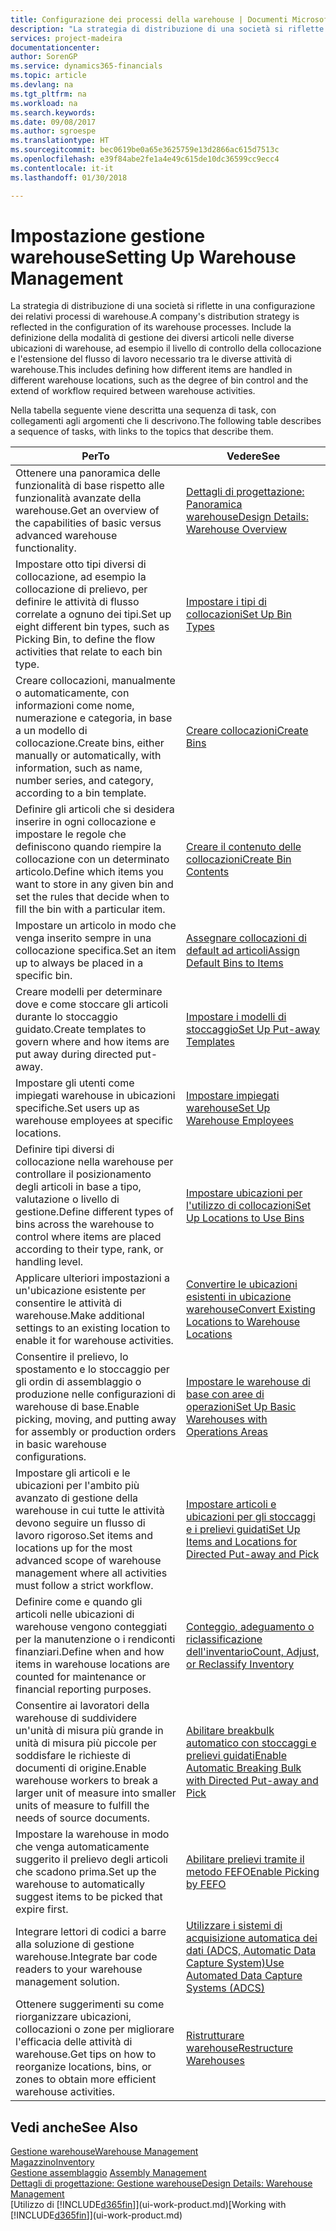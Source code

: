 ```yaml
---
title: Configurazione dei processi della warehouse | Documenti Microsoft
description: "La strategia di distribuzione di una società si riflette in una configurazione dei relativi processi di warehouse. Include la definizione della modalità di gestione dei diversi articoli nelle diverse ubicazioni di warehouse, ad esempio il livello di controllo della collocazione e l'estensione del flusso di lavoro necessario tra le diverse attività di warehouse."
services: project-madeira
documentationcenter: 
author: SorenGP
ms.service: dynamics365-financials
ms.topic: article
ms.devlang: na
ms.tgt_pltfrm: na
ms.workload: na
ms.search.keywords: 
ms.date: 09/08/2017
ms.author: sgroespe
ms.translationtype: HT
ms.sourcegitcommit: bec0619be0a65e3625759e13d2866ac615d7513c
ms.openlocfilehash: e39f84abe2fe1a4e49c615de10dc36599cc9ecc4
ms.contentlocale: it-it
ms.lasthandoff: 01/30/2018

---
```

# <a name="setting-up-warehouse-management"></a><span data-ttu-id="56c0c-104">Impostazione gestione warehouse</span><span class="sxs-lookup"><span data-stu-id="56c0c-104">Setting Up Warehouse Management</span></span>
<span data-ttu-id="56c0c-105">La strategia di distribuzione di una società si riflette in una configurazione dei relativi processi di warehouse.</span><span class="sxs-lookup"><span data-stu-id="56c0c-105">A company's distribution strategy is reflected in the configuration of its warehouse processes.</span></span> <span data-ttu-id="56c0c-106">Include la definizione della modalità di gestione dei diversi articoli nelle diverse ubicazioni di warehouse, ad esempio il livello di controllo della collocazione e l'estensione del flusso di lavoro necessario tra le diverse attività di warehouse.</span><span class="sxs-lookup"><span data-stu-id="56c0c-106">This includes defining how different items are handled in different warehouse locations, such as the degree of bin control and the extend of workflow required between warehouse activities.</span></span>  

 <span data-ttu-id="56c0c-107">Nella tabella seguente viene descritta una sequenza di task, con collegamenti agli argomenti che li descrivono.</span><span class="sxs-lookup"><span data-stu-id="56c0c-107">The following table describes a sequence of tasks, with links to the topics that describe them.</span></span>   

|<span data-ttu-id="56c0c-108">**Per**</span><span class="sxs-lookup"><span data-stu-id="56c0c-108">**To**</span></span>|<span data-ttu-id="56c0c-109">**Vedere**</span><span class="sxs-lookup"><span data-stu-id="56c0c-109">**See**</span></span>|  
|------------|-------------|  
|<span data-ttu-id="56c0c-110">Ottenere una panoramica delle funzionalità di base rispetto alle funzionalità avanzate della warehouse.</span><span class="sxs-lookup"><span data-stu-id="56c0c-110">Get an overview of the capabilities of basic versus advanced warehouse functionality.</span></span>|[<span data-ttu-id="56c0c-111">Dettagli di progettazione: Panoramica warehouse</span><span class="sxs-lookup"><span data-stu-id="56c0c-111">Design Details: Warehouse Overview</span></span>](design-details-warehouse-overview.md)|  
|<span data-ttu-id="56c0c-112">Impostare otto tipi diversi di collocazione, ad esempio la collocazione di prelievo, per definire le attività di flusso correlate a ognuno dei tipi.</span><span class="sxs-lookup"><span data-stu-id="56c0c-112">Set up eight different bin types, such as Picking Bin, to define the flow activities that relate to each bin type.</span></span>|[<span data-ttu-id="56c0c-113">Impostare i tipi di collocazioni</span><span class="sxs-lookup"><span data-stu-id="56c0c-113">Set Up Bin Types</span></span>](warehouse-how-to-set-up-bin-types.md)|  
|<span data-ttu-id="56c0c-114">Creare collocazioni, manualmente o automaticamente, con informazioni come nome, numerazione e categoria, in base a un modello di collocazione.</span><span class="sxs-lookup"><span data-stu-id="56c0c-114">Create bins, either manually or automatically, with information, such as name, number series, and category, according to a bin template.</span></span>|[<span data-ttu-id="56c0c-115">Creare collocazioni</span><span class="sxs-lookup"><span data-stu-id="56c0c-115">Create Bins</span></span>](warehouse-how-to-create-individual-bins.md)|  
|<span data-ttu-id="56c0c-116">Definire gli articoli che si desidera inserire in ogni collocazione e impostare le regole che definiscono quando riempire la collocazione con un determinato articolo.</span><span class="sxs-lookup"><span data-stu-id="56c0c-116">Define which items you want to store in any given bin and set the rules that decide when to fill the bin with a particular item.</span></span>|[<span data-ttu-id="56c0c-117">Creare il contenuto delle collocazioni</span><span class="sxs-lookup"><span data-stu-id="56c0c-117">Create Bin Contents</span></span>](warehouse-how-to-set-up-bin-contents.md)|  
|<span data-ttu-id="56c0c-118">Impostare un articolo in modo che venga inserito sempre in una collocazione specifica.</span><span class="sxs-lookup"><span data-stu-id="56c0c-118">Set an item up to always be placed in a specific bin.</span></span>|[<span data-ttu-id="56c0c-119">Assegnare collocazioni di default ad articoli</span><span class="sxs-lookup"><span data-stu-id="56c0c-119">Assign Default Bins to Items</span></span>](warehouse-how-to-assign-default-bins-to-items.md)|
|<span data-ttu-id="56c0c-120">Creare modelli per determinare dove e come stoccare gli articoli durante lo stoccaggio guidato.</span><span class="sxs-lookup"><span data-stu-id="56c0c-120">Create templates to govern where and how items are put away during directed put-away.</span></span>|[<span data-ttu-id="56c0c-121">Impostare i modelli di stoccaggio</span><span class="sxs-lookup"><span data-stu-id="56c0c-121">Set Up Put-away Templates</span></span>](warehouse-how-to-set-up-put-away-templates.md)|
|<span data-ttu-id="56c0c-122">Impostare gli utenti come impiegati warehouse in ubicazioni specifiche.</span><span class="sxs-lookup"><span data-stu-id="56c0c-122">Set users up as warehouse employees at specific locations.</span></span>|[<span data-ttu-id="56c0c-123">Impostare impiegati warehouse</span><span class="sxs-lookup"><span data-stu-id="56c0c-123">Set Up Warehouse Employees</span></span>](warehouse-how-to-set-up-warehouse-employees.md)|
|<span data-ttu-id="56c0c-124">Definire tipi diversi di collocazione nella warehouse per controllare il posizionamento degli articoli in base a tipo, valutazione o livello di gestione.</span><span class="sxs-lookup"><span data-stu-id="56c0c-124">Define different types of bins across the warehouse to control where items are placed according to their type, rank, or handling level.</span></span>|[<span data-ttu-id="56c0c-125">Impostare ubicazioni per l'utilizzo di collocazioni</span><span class="sxs-lookup"><span data-stu-id="56c0c-125">Set Up Locations to Use Bins</span></span>](warehouse-how-to-set-up-locations-to-use-bins.md)|
|<span data-ttu-id="56c0c-126">Applicare ulteriori impostazioni a un'ubicazione esistente per consentire le attività di warehouse.</span><span class="sxs-lookup"><span data-stu-id="56c0c-126">Make additional settings to an existing location to enable it for warehouse activities.</span></span>|[<span data-ttu-id="56c0c-127">Convertire le ubicazioni esistenti in ubicazione warehouse</span><span class="sxs-lookup"><span data-stu-id="56c0c-127">Convert Existing Locations to Warehouse Locations</span></span>](warehouse-how-to-convert-existing-locations-to-warehouse-locations.md)|
|<span data-ttu-id="56c0c-128">Consentire il prelievo, lo spostamento e lo stoccaggio per gli ordin di assemblaggio o produzione nelle configurazioni di warehouse di base.</span><span class="sxs-lookup"><span data-stu-id="56c0c-128">Enable picking, moving, and putting away for assembly or production orders in basic warehouse configurations.</span></span>|[<span data-ttu-id="56c0c-129">Impostare le warehouse di base con aree di operazioni</span><span class="sxs-lookup"><span data-stu-id="56c0c-129">Set Up Basic Warehouses with Operations Areas</span></span>](warehouse-how-to-set-up-basic-warehouses-with-operations-areas.md)|  
|<span data-ttu-id="56c0c-130">Impostare gli articoli e le ubicazioni per l'ambito più avanzato di gestione della warehouse in cui tutte le attività devono seguire un flusso di lavoro rigoroso.</span><span class="sxs-lookup"><span data-stu-id="56c0c-130">Set items and locations up for the most advanced scope of warehouse management where all activities must follow a strict workflow.</span></span>|[<span data-ttu-id="56c0c-131">Impostare articoli e ubicazioni per gli stoccaggi e i prelievi guidati</span><span class="sxs-lookup"><span data-stu-id="56c0c-131">Set Up Items and Locations for Directed Put-away and Pick</span></span>](warehouse-how-to-set-up-items-for-directed-put-away-and-pick.md)|  
|<span data-ttu-id="56c0c-132">Definire come e quando gli articoli nelle ubicazioni di warehouse vengono conteggiati per la manutenzione o i rendiconti finanziari.</span><span class="sxs-lookup"><span data-stu-id="56c0c-132">Define when and how items in warehouse locations are counted for maintenance or financial reporting purposes.</span></span>|[<span data-ttu-id="56c0c-133">Conteggio, adeguamento o riclassificazione dell'inventario</span><span class="sxs-lookup"><span data-stu-id="56c0c-133">Count, Adjust, or Reclassify Inventory</span></span>](inventory-how-count-adjust-reclassify.md)|
|<span data-ttu-id="56c0c-134">Consentire ai lavoratori della warehouse di suddividere un'unità di misura più grande in unità di misura più piccole per soddisfare le richieste di documenti di origine.</span><span class="sxs-lookup"><span data-stu-id="56c0c-134">Enable warehouse workers to break a larger unit of measure into smaller units of measure to fulfill the needs of source documents.</span></span>|[<span data-ttu-id="56c0c-135">Abilitare breakbulk automatico con stoccaggi e prelievi guidati</span><span class="sxs-lookup"><span data-stu-id="56c0c-135">Enable Automatic Breaking Bulk with Directed Put-away and Pick</span></span>](warehouse-enable-automatic-breaking-bulk-with-directed-put-away-and-pick.md)|  
|<span data-ttu-id="56c0c-136">Impostare la warehouse in modo che venga automaticamente suggerito il prelievo degli articoli che scadono prima.</span><span class="sxs-lookup"><span data-stu-id="56c0c-136">Set up the warehouse to automatically suggest items to be picked that expire first.</span></span>|[<span data-ttu-id="56c0c-137">Abilitare prelievi tramite il metodo FEFO</span><span class="sxs-lookup"><span data-stu-id="56c0c-137">Enable Picking by FEFO</span></span>](warehouse-picking-by-fefo.md)|
|<span data-ttu-id="56c0c-138">Integrare lettori di codici a barre alla soluzione di gestione warehouse.</span><span class="sxs-lookup"><span data-stu-id="56c0c-138">Integrate bar code readers to your warehouse management solution.</span></span>|[<span data-ttu-id="56c0c-139">Utilizzare i sistemi di acquisizione automatica dei dati (ADCS, Automatic Data Capture System)</span><span class="sxs-lookup"><span data-stu-id="56c0c-139">Use Automated Data Capture Systems (ADCS)</span></span>](warehouse-use-automated-data-capture-systems-adcs.md)|  
|<span data-ttu-id="56c0c-140">Ottenere suggerimenti su come riorganizzare ubicazioni, collocazioni o zone per migliorare l'efficacia delle attività di warehouse.</span><span class="sxs-lookup"><span data-stu-id="56c0c-140">Get tips on how to reorganize locations, bins, or zones to obtain more efficient warehouse activities.</span></span>|[<span data-ttu-id="56c0c-141">Ristrutturare warehouse</span><span class="sxs-lookup"><span data-stu-id="56c0c-141">Restructure Warehouses</span></span>](warehouse-how-to-restructure-warehouses.md)|  

## <a name="see-also"></a><span data-ttu-id="56c0c-142">Vedi anche</span><span class="sxs-lookup"><span data-stu-id="56c0c-142">See Also</span></span>  
[<span data-ttu-id="56c0c-143">Gestione warehouse</span><span class="sxs-lookup"><span data-stu-id="56c0c-143">Warehouse Management</span></span>](warehouse-manage-warehouse.md)  
[<span data-ttu-id="56c0c-144">Magazzino</span><span class="sxs-lookup"><span data-stu-id="56c0c-144">Inventory</span></span>](inventory-manage-inventory.md)  
<span data-ttu-id="56c0c-145">[Gestione assemblaggio](assembly-assemble-items.md)  </span><span class="sxs-lookup"><span data-stu-id="56c0c-145">[Assembly Management](assembly-assemble-items.md)  </span></span>  
[<span data-ttu-id="56c0c-146">Dettagli di progettazione: Gestione warehouse</span><span class="sxs-lookup"><span data-stu-id="56c0c-146">Design Details: Warehouse Management</span></span>](design-details-warehouse-management.md)  
<span data-ttu-id="56c0c-147">[Utilizzo di [!INCLUDE[d365fin](includes/d365fin_md.md)]](ui-work-product.md)</span><span class="sxs-lookup"><span data-stu-id="56c0c-147">[Working with [!INCLUDE[d365fin](includes/d365fin_md.md)]](ui-work-product.md)</span></span>

